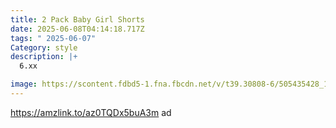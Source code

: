 ```yaml
---
title: 2 Pack Baby Girl Shorts
date: 2025-06-08T04:14:18.717Z
tags: " 2025-06-07"
Category: style
description: |+
  6.xx

image: https://scontent.fdbd5-1.fna.fbcdn.net/v/t39.30808-6/505435428_10101364116403609_6645182936021728570_n.jpg?stp=dst-jpg_s565x565_tt6&_nc_cat=100&ccb=1-7&_nc_sid=aa7b47&_nc_ohc=wwEAe-9vC1kQ7kNvwGwXU6n&_nc_oc=AdkeAByJyjoJfZZJ0ybBcSJ6xhmmrtX6L0DWCrwWPBS49A1YTrwpQ-Ry1J5E2o4Xurspx5u6FJcEqIwJsZ3Hxv9M&_nc_zt=23&_nc_ht=scontent.fdbd5-1.fna&_nc_gid=A3HvekRGKczn6KIOxu6XHQ&oh=00_AfN0rw5vl1spmdk7HZy90rjly0-EwWvtqI_aR1e_1TKUzg&oe=684AFC13
---
```

https://amzlink.to/az0TQDx5buA3m  ad